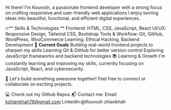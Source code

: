 Hi there! I'm Kourosh, a passionate frontend developer with a strong focus on crafting responsive and user-friendly web applications
I enjoy turning ideas into beautiful, functional, and efficient digital experiences.

🔥** Skills & Technologies **
Frontend: HTML, CSS, JavaScript, React
UI/UX: Responsive Design, Tailwind CSS, Bootstrap
Tools & Workflow: Git, GitHub, WordPress, WooCommerce
Learning: Ethical Hacking, Backend Development
🎯 **Current Goals**
Building real-world frontend projects to sharpen my skills
Learning Git & GitHub for better version control
Exploring JavaScript frameworks and backend technologies
📚 Learning & Growth
I'm constantly learning and improving my skills, currently focusing on JavaScript, React, and cybersecurity.

🚀 Let's build something awesome together! Feel free to connect or collaborate on exciting projects.

💻 Check out my Github Repos
📬 Contact me:
 Email: kzhiankhah78@gmail.com 
LinkedIn:@Kourosh zhiankhah
